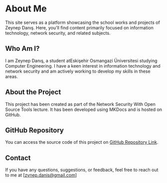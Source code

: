 
# About Me

This site serves as a platform showcasing the school works and projects of Zeynep Danış. Here, you'll find content primarily focused on information technology, network security, and related subjects.

## Who Am I?

I am Zeynep Danış, a student atEskişehir Osmangazi Üniversitesi studying Computer Engineering. I have a keen interest in information technology and network security and am actively working to develop my skills in these areas.

## About the Project

This project has been created as part of the Network Security With Open Source Tools lecture. It has been developed using MKDocs and is hosted on GitHub.

## GitHub Repository

You can access the source code of this project on [GitHub Repository Link](https://github.com/zeynepdanis/Network-Security.git).

## Contact

If you have any questions, suggestions, or feedback, feel free to reach out to me at [zynep.danis@gmail.com]








